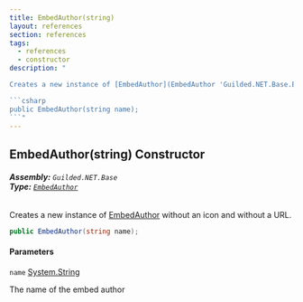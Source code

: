 ```yaml
---
title: EmbedAuthor(string)
layout: references
section: references
tags:
  - references
  - constructor
description: "

Creates a new instance of [EmbedAuthor](EmbedAuthor 'Guilded.NET.Base.Embeds.EmbedAuthor') without an icon and without a URL.

```csharp
public EmbedAuthor(string name);
```"
---
```


## EmbedAuthor(string) Constructor
###### **Assembly:** `Guilded.NET.Base`<br/>**Type:** [`EmbedAuthor`](EmbedAuthor 'Guilded.NET.Base.Embeds.EmbedAuthor')

Creates a new instance of [EmbedAuthor](EmbedAuthor 'Guilded.NET.Base.Embeds.EmbedAuthor') without an icon and without a URL.

```csharp
public EmbedAuthor(string name);
```
#### Parameters

<a name='Guilded.NET.Base.Embeds.EmbedAuthor.EmbedAuthor(string).name'></a>

`name` [System.String](https://docs.microsoft.com/en-us/dotnet/api/System.String 'System.String')

The name of the embed author